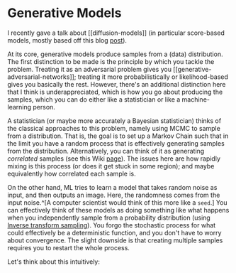 # Generative Models

I recently gave a talk about [[diffusion-models]] (in particular score-based models, mostly based off this blog [post](https://yang-song.net/blog/2021/score/)).

At its core, generative models produce samples from a (data) distribution. The first distinction to be made is the principle by which you tackle the problem. Treating it as an adversarial problem gives you [[generative-adversarial-networks]]; treating it more probabilistically or likelihood-based gives you basically the rest. However, there's an additional distinction here that I think is underappreciated, which is how you go about producing the samples, which you can do either like a statistician or like a machine-learning person.

A statistician (or maybe more accurately a Bayesian statistician) thinks of the classical approaches to this problem, namely using MCMC to sample from a distribution. That is, the goal is to set up a Markov Chain such that in the limit you have a random process that is effectively generating samples from the distribution. Alternatively, you can think of it as generating *correlated* samples (see this Wiki [page](https://en.wikipedia.org/wiki/Non-uniform_random_variate_generation#Continuous_distributions)). The issues here are how rapidly mixing is this process (or does it get stuck in some region); and maybe equivalently how correlated each sample is.

On the other hand, ML tries to learn a model that takes random noise as input, and then outputs an image. Here, the randomness comes from the input noise.^[A computer scientist would think of this more like a `seed`.] You can effectively think of these models as doing something like what happens when you independently sample from a probability distribution (using [Inverse transform sampling](https://en.wikipedia.org/wiki/Inverse_transform_sampling)). You forgo the stochastic process for what could effectively be a deterministic function, and you don't have to worry about convergence. The slight downside is that creating multiple samples requires you to restart the whole process.

Let's think about this intuitively: 
